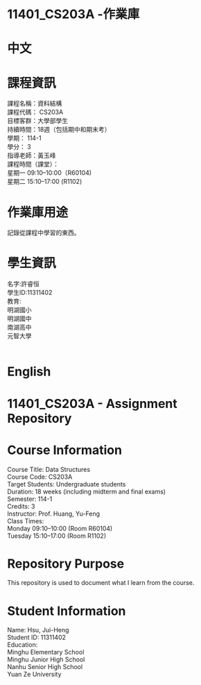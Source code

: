 # 11401_CS203A -作業庫
# 中文
# 課程資訊　　
課程名稱：資料結構<br>
課程代碼： CS203A<br>
目標客群：大學部學生<br>
持續時間：18週（包括期中和期末考）<br>
學期： 114-1　<br>
學分： 3　　<br>
指導老師：黃玉峰<br>
課程時間（課堂）：<br>
星期一 09:10–10:00（R60104)<br>
星期二 15:10–17:00 (R1102)<br>
# 作業庫用途
記錄從課程中學習的東西。
# 學生資訊
名字:許睿恒<br>
學生ID:11311402<br>
教育:<br>
明湖國小<br>
明湖國中<br>
南湖高中<br>
元智大學<br>
<br>
# English
# 11401_CS203A - Assignment Repository
# Course Information
Course Title: Data Structures<br>
Course Code: CS203A<br>
Target Students: Undergraduate students<br>
Duration: 18 weeks (including midterm and final exams)<br>
Semester: 114-1<br>
Credits: 3<br>
Instructor: Prof. Huang, Yu-Feng<br>
Class Times:<br>
Monday 09:10–10:00 (Room R60104)<br>
Tuesday 15:10–17:00 (Room R1102)<br>
# Repository Purpose
This repository is used to document what I learn from the course.<br>
# Student Information
Name: Hsu, Jui-Heng<br>
Student ID: 11311402<br>
Education:<br>
Minghu Elementary School<br>
Minghu Junior High School<br>
Nanhu Senior High School<br>
Yuan Ze University<br>
